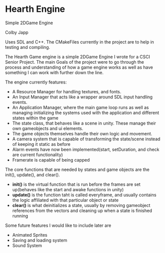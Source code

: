 # Hearth Engine
Simple 2DGame Engine

Colby Japp

Uses SDL and C++. The CMakeFiles currently in the project are to help in testing and compiling.

The Hearth Game engine is a simple 2DGame Engine I wrote for a CSCI Senior Project. The main
Goals of the project were to go through the process and understanding of how a game engine 
works as well as have something I can work with further down the line.

The engine currently features:

* A Resource Manager for handling textures, and fonts.
* An Input Manager that acts like a wrapper around SDL input handling events.
* An Application Manager, where the main game loop runs as well as managing initializing the systems used with the application and different states within the game
* The state class, that behaves like a scene in unity. These manage their own gameobjects and ui elements.
* The game objects themselves handle their own logic and movement.
* A camera system that is capable of transforming the state/scene instead of keeping it static as before
* Alarm events have now been implemented(start, setDuration, and check are current functionality)
* Framerate is capable of being capped

The core functions that are needed by states and game objects are the init(), update(), and clear().
* **init()** is the virtual function that is run before the frames are set up(behaves like the start and awake functions in unity)
* **update()** is the function taht is called everyframe, and usually contains the logic affiliated with that particular object or state
* **clear()** is what deinitializes a state, usually by removing gameobject references from the vectors and cleaning up when a state is finished running

Some future features I would like to include later are
* Animated Sprites
* Saving and loading system
* Sound System


